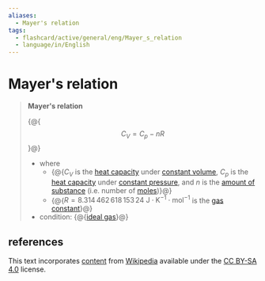 ```yaml
---
aliases:
  - Mayer's relation
tags:
  - flashcard/active/general/eng/Mayer_s_relation
  - language/in/English
---
```


# Mayer's relation

> __Mayer's relation__
>
> {@{$$C_V = C_p - nR$$}@}
>
> - where
>   - {@{$C_V$ is the [heat capacity](heat%20capacity.md) under [constant volume](isochoric%20process.md), $C_p$ is the [heat capacity](heat%20capacity.md) under [constant pressure](isobaric%20process.md), and $n$ is the [amount of substance](amount%20of%20substance.md) (i.e. number of [moles](mole%20(unit).md))}@}
>   - {@{$R = 8.314\,462\,618\,153\,24 \mathrm{\ J \cdot K^{−1} \cdot mol^{−1} }$ is the [gas constant](gas%20constant.md)}@}
> - condition: {@{[ideal gas](ideal%20gas.md)}@} <!--SR:!2026-01-19,523,310!2026-06-11,635,310!2025-01-20,229,250!2025-10-03,458,310-->

## references

This text incorporates [content](https://en.wikipedia.org/wiki/Mayer's_relation) from [Wikipedia](Wikipedia.md) available under the [CC BY-SA 4.0](https://creativecommons.org/licenses/by-sa/4.0/) license.
